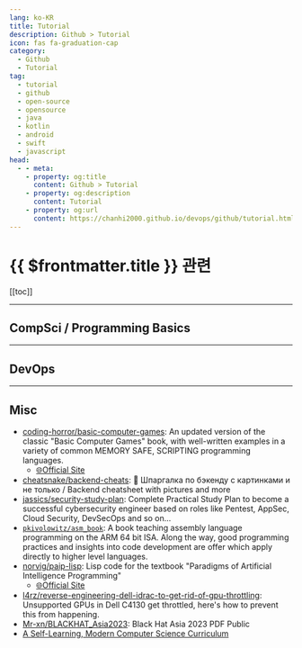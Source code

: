 ```yaml
---
lang: ko-KR
title: Tutorial
description: Github > Tutorial
icon: fas fa-graduation-cap
category: 
  - Github 
  - Tutorial
tag: 
  - tutorial
  - github
  - open-source
  - opensource
  - java
  - kotlin
  - android
  - swift
  - javascript
head:
  - - meta:
    - property: og:title
      content: Github > Tutorial
    - property: og:description
      content: Tutorial
    - property: og:url
      content: https://chanhi2000.github.io/devops/github/tutorial.html
---
```


# {{ $frontmatter.title }} 관련

[[toc]]

---

## CompSci / Programming Basics

<MyGithubItems jsonName="tutorial-basic" />

---

## DevOps

<MyGithubItems jsonName="tutorial-devops" />

---

## Misc

- [coding-horror/basic-computer-games][coding-horror/basic-computer-games]: An updated version of the classic "Basic Computer Games" book, with well-written examples in a variety of common MEMORY SAFE, SCRIPTING programming languages. 
  - [🌐Official Site](https://coding-horror.github.io/basic-computer-games)
- [cheatsnake/backend-cheats][cheatsnake/backend-cheats]: 🔰 Шпаргалка по бэкенду с картинками и не только / Backend cheatsheet with pictures and more
- [jassics/security-study-plan][jassics/security-study-plan]: Complete Practical Study Plan to become a successful cybersecurity engineer based on roles like Pentest, AppSec, Cloud Security, DevSecOps and so on...
- [<VPIcon icon="iconfont icon-github"/>`pkivolowitz/asm_book`](https://github.com/pkivolowitz/asm_book): A book teaching assembly language programming on the ARM 64 bit ISA. Along the way, good programming practices and insights into code development are offer which apply directly to higher level languages.
- [norvig/paip-lisp][norvig/paip-lisp]: Lisp code for the textbook "Paradigms of Artificial Intelligence Programming"
  - [🌐Official Site](https://norvig.github.io/paip-lisp)
- [l4rz/reverse-engineering-dell-idrac-to-get-rid-of-gpu-throttling][l4rz/reverse-engineering-dell-idrac-to-get-rid-of-gpu-throttling]: Unsupported GPUs in Dell C4130 get throttled, here's how to prevent this from happening.
- [Mr-xn/BLACKHAT_Asia2023][Mr-xn/BLACKHAT_Asia2023]: Black Hat Asia 2023 PDF Public
- [A Self-Learning, Modern Computer Science Curriculum](https://functionalcs.github.io/curriculum)

<!-- Misc. -->
[coding-horror/basic-computer-games]: https://github.com/coding-horror/basic-computer-games
[cheatsnake/backend-cheats]: https://github.com/cheatsnake/backend-cheats
[jassics/security-study-plan]: https://github.com/jassics/security-study-plan
[Tikam02/DevOps-Guide]: https://github.com/Tikam02/DevOps-Guide
[norvig/paip-lisp]: https://github.com/norvig/paip-lisp
[l4rz/reverse-engineering-dell-idrac-to-get-rid-of-gpu-throttling]: https://github.com/l4rz/reverse-engineering-dell-idrac-to-get-rid-of-gpu-throttling
[Mr-xn/BLACKHAT_Asia2023]: https://github.com/Mr-xn/BLACKHAT_Asia2023